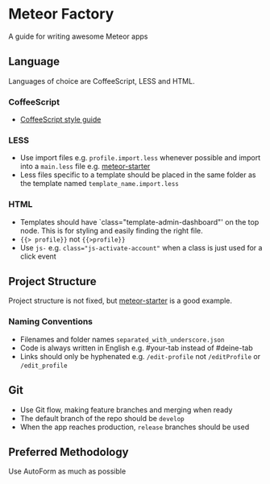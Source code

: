 # Meteor Factory
A guide for writing awesome Meteor apps

## Language ##
Languages of choice are CoffeeScript, LESS and HTML.

### CoffeeScript ###
* [CoffeeScript style guide](https://github.com/polarmobile/coffeescript-style-guide)

### LESS ###
* Use import files e.g. `profile.import.less` whenever possible and import into a `main.less` file e.g. [meteor-starter](https://github.com/yogiben/meteor-starter/blob/master/client/style/main.less)
* Less files specific to a template should be placed in the same folder as the template named `template_name.import.less`

### HTML ###
* Templates should have `class="template-admin-dashboard"' on the top node. This is for styling and easily finding the right file.
* `{{> profile}}` not `{{>profile}}`
* Use `js-` e.g. `class="js-activate-account"` when a class is just used for a click event

## Project Structure ##
Project structure is not fixed, but [meteor-starter](https://github.com/yogiben/meteor-starter) is a good example.

### Naming Conventions ###
* Filenames and folder names `separated_with_underscore.json`
* Code is always written in English e.g. #your-tab instead of #deine-tab
* Links should only be hyphenated e.g. `/edit-profile` not `/editProfile` or `/edit_profile`

## Git ##
* Use Git flow, making feature branches and merging when ready
* The default branch of the repo should be `develop`
* When the app reaches production, `release` branches should be used

## Preferred Methodology ##
Use AutoForm as much as possible
